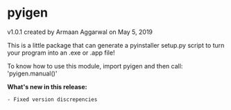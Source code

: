 # pyigen 
v1.0.1 created by Armaan Aggarwal on May 5, 2019

This is a little package that can generate a pyinstaller setup.py script to 
turn your program into an .exe or .app file!

To know how to use this module, import pyigen and then call: 'pyigen.manual()'

**What's new in this release:**
	
	- Fixed version discrepencies
